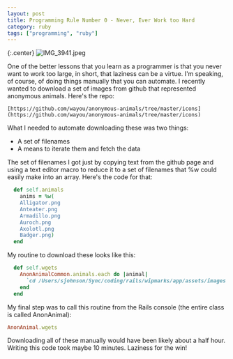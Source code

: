 ```yaml
---
layout: post
title: Programming Rule Number 0 - Never, Ever Work too Hard
category: ruby
tags: ["programming", "ruby"]
---
```

{:.center}
![IMG_3941.jpeg](/blog/assets/IMG_3941.jpeg)

One of the better lessons that you learn as a programmer is that you never want to work too large, in short, that laziness can be a virtue.  I'm speaking, of course, of doing things manually that you can automate.  I recently wanted to download a set of images from github that represented anonymous animals.  Here's the repo:

    [https://github.com/wayou/anonymous-animals/tree/master/icons](https://github.com/wayou/anonymous-animals/tree/master/icons)

What I needed to automate downloading these was two things:

* A set of filenames
* A means to iterate them and fetch the data

The set of filenames I got just by copying text from the github page and using a text editor macro to reduce it to a set of filenames that %w could easily make into an array.  Here's the code for that:

```ruby
  def self.animals
    anims = %w(
    Alligator.png
    Anteater.png
    Armadillo.png
    Auroch.png
    Axolotl.png
    Badger.png)
  end
```

My routine to download these looks like this:

```ruby
  def self.wgets
    AnonAnimalCommon.animals.each do |animal|
      `cd /Users/sjohnson/Sync/coding/rails/wipmarks/app/assets/images && wget wget https://raw.githubusercontent.com/wayou/anonymous-animals/master/icons/#{animal}`
    end
  end
```

My final step was to call this routine from the Rails console (the entire class is called AnonAnimal):

```ruby
AnonAnimal.wgets
```

Downloading all of these manually would have been likely about a half hour.  Writing this code took maybe 10 minutes.  Laziness for the win!